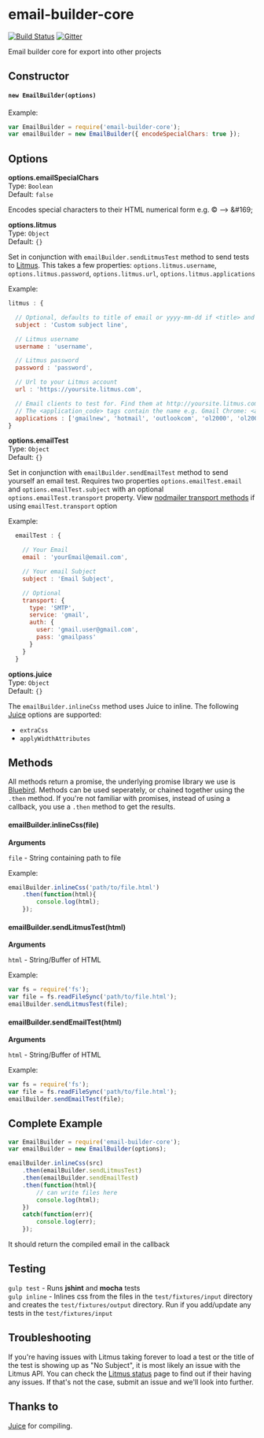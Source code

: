 email-builder-core
==================

[![Build Status](https://travis-ci.org/Email-builder/email-builder-core.svg)](https://travis-ci.org/Email-builder/email-builder-core) [![Gitter](https://badges.gitter.im/Join%20Chat.svg)](https://gitter.im/Email-builder/email-builder-core?utm_source=badge&utm_medium=badge&utm_campaign=pr-badge)

Email builder core for export into other projects

## Constructor  
#### `new EmailBuilder(options)`

Example:
```javascript
var EmailBuilder = require('email-builder-core');
var emailBuilder = new EmailBuilder({ encodeSpecialChars: true });
```

## Options

**options.emailSpecialChars**  
Type: `Boolean`  
Default: `false`  

Encodes special characters to their HTML numerical form e.g. © --> &amp;#169;

**options.litmus**  
Type: `Object`  
Default: `{}`  

Set in conjunction with `emailBuilder.sendLitmusTest` method to send tests to [Litmus](https://litmus.com/). This takes a few properties: `options.litmus.username`, `options.litmus.password`, `options.litmus.url`, `options.litmus.applications`

Example:
```javascript
litmus : {

  // Optional, defaults to title of email or yyyy-mm-dd if <title> and options.subject not set
  subject : 'Custom subject line',

  // Litmus username
  username : 'username',

  // Litmus password
  password : 'password',

  // Url to your Litmus account
  url : 'https://yoursite.litmus.com',

  // Email clients to test for. Find them at http://yoursite.litmus.com/emails/clients.xml
  // The <application_code> tags contain the name e.g. Gmail Chrome: <application_code> chromegmailnew </application_code>
  applications : ['gmailnew', 'hotmail', 'outlookcom', 'ol2000', 'ol2002', 'ol2003', 'ol2007', 'ol2010','ol2011', 'ol2013', 'appmail8', 'iphone5', 'ipad3']
}
```

**options.emailTest**  
Type: `Object`  
Default: `{}`  

Set in conjunction with `emailBuilder.sendEmailTest` method to send yourself an email test. Requires two properties `options.emailTest.email` and `options.emailTest.subject` with an optional `options.emailTest.transport` property. View [nodmailer transport methods](https://github.com/andris9/Nodemailer/blob/0.7/README.md#setting-up-a-transport-method) if using `emailTest.transport` option

Example:

```javascript
  emailTest : {

    // Your Email
    email : 'yourEmail@email.com',

    // Your email Subject
    subject : 'Email Subject',

    // Optional
    transport: {
      type: 'SMTP',
      service: 'gmail',
      auth: {
        user: 'gmail.user@gmail.com',
        pass: 'gmailpass'
      }
    }
  }
```

**options.juice**  
Type: `Object`  
Default: `{}`  

The `emailBuilder.inlineCss` method uses Juice to inline. The following [Juice](https://github.com/Automattic/juice#options) options are supported:  

- `extraCss`
- `applyWidthAttributes`

## Methods

All methods return a promise, the underlying promise library we use is [Bluebird](https://github.com/petkaantonov/bluebird/blob/master/API.md). Methods can be used seperately, or chained together using the `.then` method. If you're not familiar with promises, instead of using a callback, you use a `.then` method to get the results. 

#### emailBuilder.inlineCss(file)  

**Arguments**  

`file` - String containing path to file  

Example:
```javascript
emailBuilder.inlineCss('path/to/file.html')
    .then(function(html){
        console.log(html);
    });
```

#### emailBuilder.sendLitmusTest(html)  

**Arguments**  

`html` - String/Buffer of HTML  

Example:  
```javascript
var fs = require('fs');
var file = fs.readFileSync('path/to/file.html');
emailBuilder.sendLitmusTest(file);
```

#### emailBuilder.sendEmailTest(html)  

**Arguments**  

`html` - String/Buffer of HTML  

Example:
```javascript
var fs = require('fs');
var file = fs.readFileSync('path/to/file.html');
emailBuilder.sendEmailTest(file);
```

## Complete Example

```javascript
var EmailBuilder = require('email-builder-core');
var emailBuilder = new EmailBuilder(options);

emailBuilder.inlineCss(src)
    .then(emailBuilder.sendLitmusTest)
    .then(emailBuilder.sendEmailTest)
    .then(function(html){
        // can write files here
        console.log(html);
    })
    catch(function(err){
        console.log(err);
    });
```

It should return the compiled email in the callback

## Testing

`gulp test` - Runs **jshint** and **mocha** tests  
`gulp inline` - Inlines css from the files in the `test/fixtures/input` directory and creates the `test/fixtures/output` directory. Run if you add/update any tests in the `test/fixtures/input`  


## Troubleshooting

If you're having issues with Litmus taking forever to load a test or the title of the test is showing up as "No Subject", it is most likely an issue with the Litmus API. You can check the [Litmus status](http://status.litmus.com) page to find out if their having any issues. If that's not the case, submit an issue and we'll look into further. 

## Thanks to
[Juice](https://github.com/Automattic/juice) for compiling.
